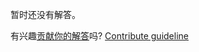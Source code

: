 
暂时还没有解答。

有兴趣[贡献你的解答](https://github.com/BFEdev/BFE.dev-solutions/blob/main/problem/next-right-sibiling_zh.md)吗? [Contribute guideline](https://github.com/BFEdev/BFE.dev-solutions#how-to-contribute)
